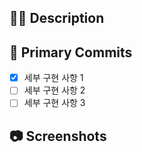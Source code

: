 ## :man_shrugging: Description

<!-- 구현 한 기능에 대해 작성해 주세요. -->

## :memo: Primary Commits

<!-- 세부 구현 사항을 리스트로 작성해주세요. -->

- [X] 세부 구현 사항 1
- [ ] 세부 구현 사항 2
- [ ] 세부 구현 사항 3

## :camera: Screenshots

<!--스크린샷으로 보여줄 수 있는 이미지가 있다면 첨부해주세요!-->
<!--BE의 경우 API 테스트 결과를 첨부해주세요-->
<!--마지막으로 이슈 생성 시 우측의 옵션들을 체크했는지 확인해주세요!-->
<!-- 이슈번호를 작성해주세요. -->
<!-- 여러 이슈를 입력시 comma(,) 단위로 구분해주세요 -->
<!-- ex) close #10, resolves #123 -->
<!-- ex) -->
<!-- closes #1 -->
